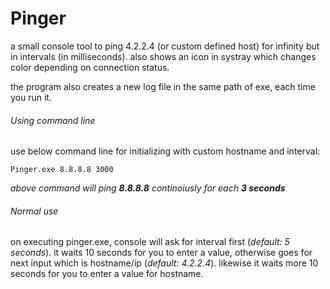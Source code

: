 # Pinger
a small console tool to ping 4.2.2.4 (or custom defined host) for infinity but in intervals (in milliseconds). also shows an icon in systray which changes color depending on connection status.

the program also creates a new log file in the same path of exe, each time you run it.

###### Using command line
use below command line for initializing with custom hostname and interval:
```
Pinger.exe 8.8.8.8 3000
```
*above command will ping **8.8.8.8** continoiusly for each **3 seconds***

###### Normal use
on executing pinger.exe, console will ask for interval first (*default: 5 seconds*).
it waits 10 seconds for you to enter a value, otherwise goes for next input which is hostname/ip (*default: 4.2.2.4*).
likewise it waits more 10 seconds for you to enter a value for hostname.
